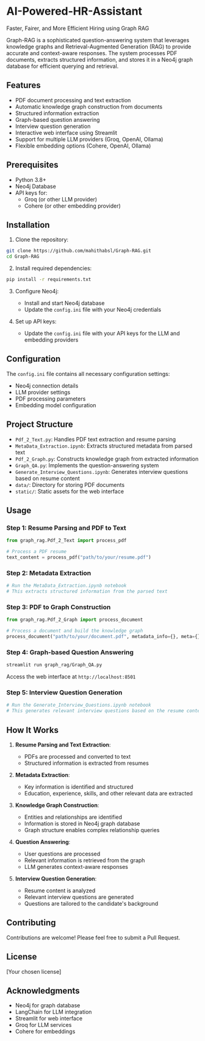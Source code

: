 # AI-Powered-HR-Assistant
Faster, Fairer, and More Efficient Hiring using Graph RAG

Graph-RAG is a sophisticated question-answering system that leverages knowledge graphs and Retrieval-Augmented Generation (RAG) to provide accurate and context-aware responses. The system processes PDF documents, extracts structured information, and stores it in a Neo4j graph database for efficient querying and retrieval.

## Features

- PDF document processing and text extraction
- Automatic knowledge graph construction from documents
- Structured information extraction
- Graph-based question answering
- Interview question generation
- Interactive web interface using Streamlit
- Support for multiple LLM providers (Groq, OpenAI, Ollama)
- Flexible embedding options (Cohere, OpenAI, Ollama)

## Prerequisites

- Python 3.8+
- Neo4j Database
- API keys for:
  - Groq (or other LLM provider)
  - Cohere (or other embedding provider)

## Installation

1. Clone the repository:
```bash
git clone https://github.com/mahithabsl/Graph-RAG.git
cd Graph-RAG
```

2. Install required dependencies:
```bash
pip install -r requirements.txt
```

3. Configure Neo4j:
   - Install and start Neo4j database
   - Update the `config.ini` file with your Neo4j credentials

4. Set up API keys:
   - Update the `config.ini` file with your API keys for the LLM and embedding providers

## Configuration

The `config.ini` file contains all necessary configuration settings:

- Neo4j connection details
- LLM provider settings
- PDF processing parameters
- Embedding model configuration

## Project Structure

- `Pdf_2_Text.py`: Handles PDF text extraction and resume parsing
- `MetaData_Extraction.ipynb`: Extracts structured metadata from parsed text
- `Pdf_2_Graph.py`: Constructs knowledge graph from extracted information
- `Graph_QA.py`: Implements the question-answering system
- `Generate_Interview_Questions.ipynb`: Generates interview questions based on resume content
- `data/`: Directory for storing PDF documents
- `static/`: Static assets for the web interface

## Usage

### Step 1: Resume Parsing and PDF to Text
```python
from graph_rag.Pdf_2_Text import process_pdf

# Process a PDF resume
text_content = process_pdf("path/to/your/resume.pdf")
```

### Step 2: Metadata Extraction
```python
# Run the MetaData_Extraction.ipynb notebook
# This extracts structured information from the parsed text
```

### Step 3: PDF to Graph Construction
```python
from graph_rag.Pdf_2_Graph import process_document

# Process a document and build the knowledge graph
process_document("path/to/your/document.pdf", metadata_info={}, meta={})
```

### Step 4: Graph-based Question Answering
```bash
streamlit run graph_rag/Graph_QA.py
```
Access the web interface at `http://localhost:8501`

### Step 5: Interview Question Generation
```python
# Run the Generate_Interview_Questions.ipynb notebook
# This generates relevant interview questions based on the resume content
```

## How It Works

1. **Resume Parsing and Text Extraction**:
   - PDFs are processed and converted to text
   - Structured information is extracted from resumes

2. **Metadata Extraction**:
   - Key information is identified and structured
   - Education, experience, skills, and other relevant data are extracted

3. **Knowledge Graph Construction**:
   - Entities and relationships are identified
   - Information is stored in Neo4j graph database
   - Graph structure enables complex relationship queries

4. **Question Answering**:
   - User questions are processed
   - Relevant information is retrieved from the graph
   - LLM generates context-aware responses

5. **Interview Question Generation**:
   - Resume content is analyzed
   - Relevant interview questions are generated
   - Questions are tailored to the candidate's background

## Contributing

Contributions are welcome! Please feel free to submit a Pull Request.

## License

[Your chosen license]

## Acknowledgments

- Neo4j for graph database
- LangChain for LLM integration
- Streamlit for web interface
- Groq for LLM services
- Cohere for embeddings 